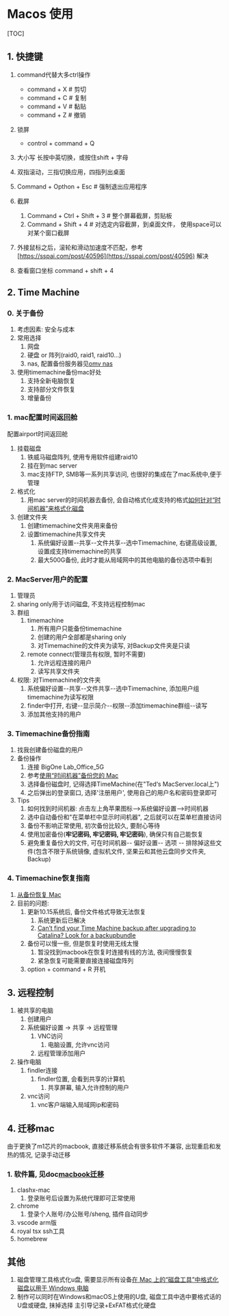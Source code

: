 # Macos 使用

[TOC]

## 1. 快捷键

1. command代替大多ctrl操作
    - command + X   # 剪切
    - command + C   # 复制
    - command + V   # 黏贴
    - command + Z   # 撤销

2. 锁屏
    - control + command + Q
3. 大小写   长按中英切换，或按住shift + 字母

4. 双指滚动，三指切换应用，四指列出桌面

5. Command + Opthon + Esc   # 强制退出应用程序
6. 截屏
   1. Command + Ctrl + Shift + 3    # 整个屏幕截屏，剪贴板
   2. Command + Shift + 4   # 对选定内容截屏，到桌面文件， 使用space可以对某个窗口截屏

7. 外接鼠标之后，滚轮和滑动加速度不匹配，参考 [https://sspai.com/post/40596](https://sspai.com/post/40596) 解决
8. 查看窗口坐标 command + shift + 4

## 2. Time Machine

### 0. 关于备份

1. 考虑因素: 安全与成本
2. 常用选择
    1. 网盘
    2. 硬盘 or 阵列(raid0, raid1, raid10...)
    3. nas, 配置备份服务器见[omv nas](/Configurations/nas.md)
3. 使用timemachine备份mac好处
    1. 支持全新电脑恢复
    2. 支持部分文件恢复
    3. 增量备份

### 1. mac配置时间返回舱

配置airport时间返回舱

1. 挂载磁盘
    1. 铁威马磁盘阵列, 使用专用软件组建raid10
    2. 挂在到mac server
    3. mac支持FTP, SMB等一系列共享访问, 也很好的集成在了mac系统中,便于管理
2. 格式化
    1. 用mac server的时间机器去备份, 会自动格式化成支持的格式[如何针对“时间机器”来格式化磁盘](https://support.apple.com/zh-cn/HT202784#format)
3. 创建文件夹
    1. 创建timemachine文件夹用来备份
    2. 设置timemachine共享文件夹
        1. 系统偏好设置--共享--文件共享--选中Timemachine, 右键高级设置, 设置成支持timemachine的共享
        2. 最大500G备份, 此时才能从局域网中的其他电脑的备份选项中看到

### 2. MacServer用户的配置

1. 管理员
2. sharing only用于访问磁盘, 不支持远程控制mac
3. 群组
    1. timemachine
        1. 所有用户只能备份timemachine
        2. 创建的用户全部都是sharing only
        3. 对Timemachine的文件夹为读写, 对Backup文件夹是只读
    2. remote connect(管理员有权限, 暂时不需要)
        1. 允许远程连接的用户
        2. 读写共享文件夹
4. 权限: 对Timemachine的文件夹 
    1. 系统偏好设置--共享--文件共享--选中Timemachine, 添加用户组timemachine为读写权限
    2. finder中打开, 右键--显示简介--权限--添加timemachine群组--读写
    3. 添加其他支持的用户

### 3. Timemachine备份指南

1. 找我创建备份磁盘的用户
2. 备份操作
    1. 连接 BigOne Lab_Office_5G
    2. 参考[使用“时间机器”备份您的 Mac](https://support.apple.com/zh-cn/HT201250)
    3. 选择备份磁盘时, 记得选择TimeMachine(在"Ted‘s MacServer.local上")
    4. 之后弹出的登录窗口, 选择'注册用户', 使用自己的用户名和密码登录即可
3. Tips
    1. 如何找到时间机器: 点击左上角苹果图标-->系统偏好设置-->时间机器
    2. 选中自动备份和"在菜单栏中显示时间机器", 之后就可以在菜单栏直接访问
    3. 备份不影响正常使用, 初次备份比较久, 要耐心等待
    4. 使用加密备份(**牢记密码, 牢记密码, 牢记密码**), 确保只有自己能恢复
    5. 避免重复备份大的文件, 可在时间机器-- 偏好设置-- 选项 -- 排除掉这些文件(包含不限于系统镜像, 虚拟机文件, 坚果云和其他云盘同步文件夹, Backup)

### 4. Timemachine恢复指南

1. [从备份恢复 Mac](https://support.apple.com/zh-cn/HT203981)
2. 目前的问题:
    1. 更新10.15系统后, 备份文件格式导致无法恢复
        1. 系统更新后已解决 
        2. [Can’t find your Time Machine backup after upgrading to Catalina? Look for a backupbundle](https://www.macworld.com/article/3445481/can-t-find-your-time-machine-backup-after-upgrading-to-catalina-look-for-a-backupbundle.html)
    2. 备份可以慢一些, 但是恢复时使用无线太慢
        1. 暂没找到macbook在恢复时连接有线的方法, 夜间慢慢恢复
        2. 紧急恢复可能需要直接连接磁盘阵列
    3. option + command + R 开机

## 3. 远程控制

1. 被共享的电脑
    1. 创建用户
    2. 系统偏好设置 -> 共享 -> 远程管理
        1. VNC访问
            1. 电脑设置, 允许vnc访问
        2. 远程管理添加用户
2. 操作电脑
    1. findler连接
        1. findler位置, 会看到共享的计算机
            1. 共享屏幕, 输入允许控制的用户
    2. vnc访问
        1. vnc客户端输入局域网ip和密码

## 4. 迁移mac

由于更换了m1芯片的macbook, 直接迁移系统会有很多软件不兼容, 出现重启和发热的情况, 记录手动迁移

### 1. 软件篇, 见doc[macbook迁移](https://docs.google.com/spreadsheets/d/1Utu95OxSNnJhRg1arz_9rSnhu_x-5u4IHeWgIrjnUoI/edit#gid=0)

1. clashx-mac
    1. 登录账号后设置为系统代理即可正常使用
2. chrome
    1. 登录个人账号/办公账号/sheng, 插件自动同步
3. vscode arm版
4. royal tsx ssh工具
5. homebrew

## 其他

1. 磁盘管理工具格式化u盘, 需要显示所有设备[在 Mac 上的“磁盘工具”中格式化磁盘以用于 Windows 电脑](https://support.apple.com/zh-cn/guide/disk-utility/dskutl1010/mac)
2. 制作可以同时在Windows和macOS上使用的U盘, 磁盘工具中选中要格式话的U盘或硬盘, 抹掉选择 主引导记录+ExFAT格式化硬盘
